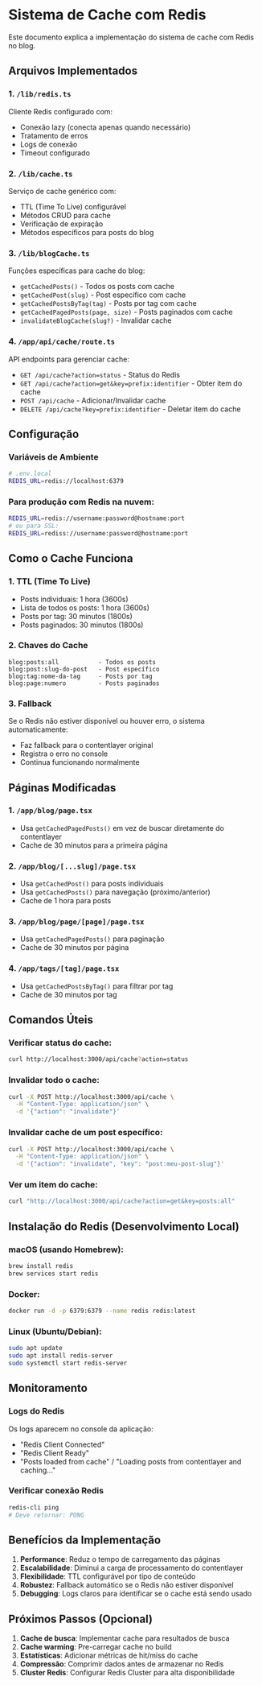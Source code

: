 # Sistema de Cache com Redis

Este documento explica a implementação do sistema de cache com Redis no blog.

## Arquivos Implementados

### 1. `/lib/redis.ts`
Cliente Redis configurado com:
- Conexão lazy (conecta apenas quando necessário)
- Tratamento de erros
- Logs de conexão
- Timeout configurado

### 2. `/lib/cache.ts`
Serviço de cache genérico com:
- TTL (Time To Live) configurável
- Métodos CRUD para cache
- Verificação de expiração
- Métodos específicos para posts do blog

### 3. `/lib/blogCache.ts`
Funções específicas para cache do blog:
- `getCachedPosts()` - Todos os posts com cache
- `getCachedPost(slug)` - Post específico com cache
- `getCachedPostsByTag(tag)` - Posts por tag com cache
- `getCachedPagedPosts(page, size)` - Posts paginados com cache
- `invalidateBlogCache(slug?)` - Invalidar cache

### 4. `/app/api/cache/route.ts`
API endpoints para gerenciar cache:
- `GET /api/cache?action=status` - Status do Redis
- `GET /api/cache?action=get&key=prefix:identifier` - Obter item do cache
- `POST /api/cache` - Adicionar/Invalidar cache
- `DELETE /api/cache?key=prefix:identifier` - Deletar item do cache

## Configuração

### Variáveis de Ambiente
```bash
# .env.local
REDIS_URL=redis://localhost:6379
```

### Para produção com Redis na nuvem:
```bash
REDIS_URL=redis://username:password@hostname:port
# ou para SSL:
REDIS_URL=rediss://username:password@hostname:port
```

## Como o Cache Funciona

### 1. TTL (Time To Live)
- Posts individuais: 1 hora (3600s)
- Lista de todos os posts: 1 hora (3600s)
- Posts por tag: 30 minutos (1800s)
- Posts paginados: 30 minutos (1800s)

### 2. Chaves do Cache
```
blog:posts:all           - Todos os posts
blog:post:slug-do-post   - Post específico
blog:tag:nome-da-tag     - Posts por tag
blog:page:numero         - Posts paginados
```

### 3. Fallback
Se o Redis não estiver disponível ou houver erro, o sistema automaticamente:
- Faz fallback para o contentlayer original
- Registra o erro no console
- Continua funcionando normalmente

## Páginas Modificadas

### 1. `/app/blog/page.tsx`
- Usa `getCachedPagedPosts()` em vez de buscar diretamente do contentlayer
- Cache de 30 minutos para a primeira página

### 2. `/app/blog/[...slug]/page.tsx`
- Usa `getCachedPost()` para posts individuais
- Usa `getCachedPosts()` para navegação (próximo/anterior)
- Cache de 1 hora para posts

### 3. `/app/blog/page/[page]/page.tsx`
- Usa `getCachedPagedPosts()` para paginação
- Cache de 30 minutos por página

### 4. `/app/tags/[tag]/page.tsx`
- Usa `getCachedPostsByTag()` para filtrar por tag
- Cache de 30 minutos por tag

## Comandos Úteis

### Verificar status do cache:
```bash
curl http://localhost:3000/api/cache?action=status
```

### Invalidar todo o cache:
```bash
curl -X POST http://localhost:3000/api/cache \
  -H "Content-Type: application/json" \
  -d '{"action": "invalidate"}'
```

### Invalidar cache de um post específico:
```bash
curl -X POST http://localhost:3000/api/cache \
  -H "Content-Type: application/json" \
  -d '{"action": "invalidate", "key": "post:meu-post-slug"}'
```

### Ver um item do cache:
```bash
curl "http://localhost:3000/api/cache?action=get&key=posts:all"
```

## Instalação do Redis (Desenvolvimento Local)

### macOS (usando Homebrew):
```bash
brew install redis
brew services start redis
```

### Docker:
```bash
docker run -d -p 6379:6379 --name redis redis:latest
```

### Linux (Ubuntu/Debian):
```bash
sudo apt update
sudo apt install redis-server
sudo systemctl start redis-server
```

## Monitoramento

### Logs do Redis
Os logs aparecem no console da aplicação:
- "Redis Client Connected"
- "Redis Client Ready"
- "Posts loaded from cache" / "Loading posts from contentlayer and caching..."

### Verificar conexão Redis
```bash
redis-cli ping
# Deve retornar: PONG
```

## Benefícios da Implementação

1. **Performance**: Reduz o tempo de carregamento das páginas
2. **Escalabilidade**: Diminui a carga de processamento do contentlayer
3. **Flexibilidade**: TTL configurável por tipo de conteúdo
4. **Robustez**: Fallback automático se o Redis não estiver disponível
5. **Debugging**: Logs claros para identificar se o cache está sendo usado

## Próximos Passos (Opcional)

1. **Cache de busca**: Implementar cache para resultados de busca
2. **Cache warming**: Pre-carregar cache no build
3. **Estatísticas**: Adicionar métricas de hit/miss do cache
4. **Compressão**: Comprimir dados antes de armazenar no Redis
5. **Cluster Redis**: Configurar Redis Cluster para alta disponibilidade
